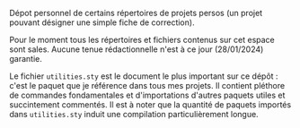 Dépot personnel de certains répertoires de projets persos (un projet pouvant désigner une simple fiche de correction).

Pour le moment tous les répertoires et fichiers contenus sur cet espace sont sales. Aucune tenue rédactionnelle n'est à ce jour (28/01/2024) garantie.

Le fichier `utilities.sty` est le document le plus important sur ce dépôt : c'est le paquet que je référence dans tous mes projets. Il contient pléthore de commandes fondamentales et d'importations d'autres paquets utiles et succintement commentés.
Il est à noter que la quantité de paquets importés dans `utilities.sty` induit une compilation particulièrement longue.
